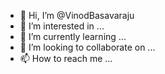 - 👋 Hi, I’m @VinodBasavaraju
- 👀 I’m interested in ...
- 🌱 I’m currently learning ...
- 💞️ I’m looking to collaborate on ...
- 📫 How to reach me ...

<!---
VinodBasavaraju/VinodBasavaraju is a ✨ special ✨ repository because its `README.md` (this file) appears on your GitHub profile.
You can click the Preview link to take a look at your changes.
--->
